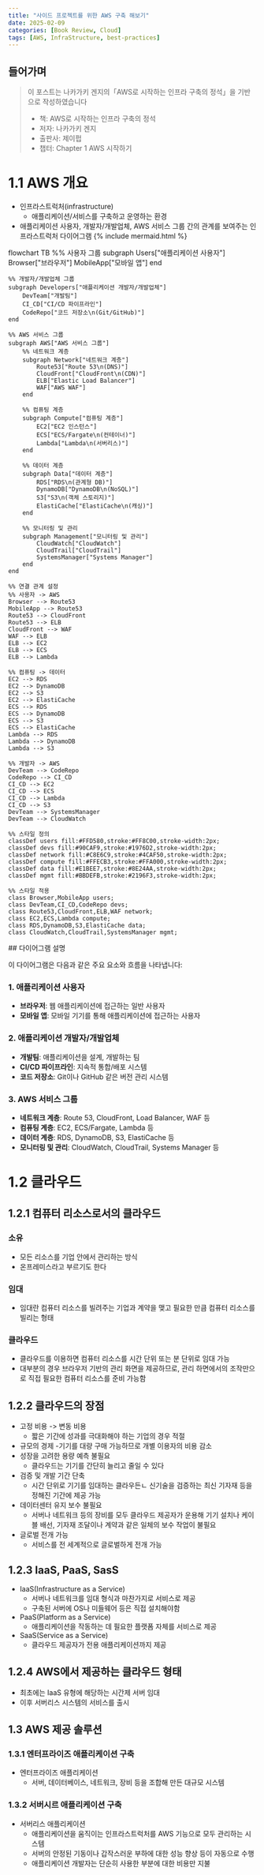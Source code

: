 ```yaml
---
title: "사이드 프로젝트를 위한 AWS 구축 해보기"
date: 2025-02-09
categories: [Book Review, Cloud]
tags: [AWS, InfraStructure, best-practices]
---
```


## 들어가며
> 이 포스트는 나카가키 겐지의「AWS로 시작하는 인프라 구축의 정석」을 기반으로 작성하였습니다
> - 책: AWS로 시작하는 인프라 구축의 정석
> - 저자: 나카가키 겐지
> - 출판사: 제이펍
> - 챕터: Chapter 1 AWS 시작하기

# 1.1 AWS 개요
- 인프라스트럭처(infrastructure)
    - 애플리케이션/서비스를 구축하고 운영하는 환경
- 애플리케이션 사용자, 개발자/개발업체, AWS 서비스 그룹 간의 관계를 보여주는 인프라스트럭처 다이어그램
{% include mermaid.html %}
<div class="mermaid">
flowchart TB
    %% 사용자 그룹
    subgraph Users["애플리케이션 사용자"]
        Browser["브라우저"]
        MobileApp["모바일 앱"]
    end
    
    %% 개발자/개발업체 그룹
    subgraph Developers["애플리케이션 개발자/개발업체"]
        DevTeam["개발팀"]
        CI_CD["CI/CD 파이프라인"]
        CodeRepo["코드 저장소\n(Git/GitHub)"]
    end
    
    %% AWS 서비스 그룹
    subgraph AWS["AWS 서비스 그룹"]
        %% 네트워크 계층
        subgraph Network["네트워크 계층"]
            Route53["Route 53\n(DNS)"]
            CloudFront["CloudFront\n(CDN)"]
            ELB["Elastic Load Balancer"]
            WAF["AWS WAF"]
        end
        
        %% 컴퓨팅 계층
        subgraph Compute["컴퓨팅 계층"]
            EC2["EC2 인스턴스"]
            ECS["ECS/Fargate\n(컨테이너)"]
            Lambda["Lambda\n(서버리스)"]
        end
        
        %% 데이터 계층
        subgraph Data["데이터 계층"]
            RDS["RDS\n(관계형 DB)"]
            DynamoDB["DynamoDB\n(NoSQL)"]
            S3["S3\n(객체 스토리지)"]
            ElastiCache["ElastiCache\n(캐싱)"]
        end
        
        %% 모니터링 및 관리
        subgraph Management["모니터링 및 관리"]
            CloudWatch["CloudWatch"]
            CloudTrail["CloudTrail"]
            SystemsManager["Systems Manager"]
        end
    end
    
    %% 연결 관계 설정
    %% 사용자 -> AWS
    Browser --> Route53
    MobileApp --> Route53
    Route53 --> CloudFront
    Route53 --> ELB
    CloudFront --> WAF
    WAF --> ELB
    ELB --> EC2
    ELB --> ECS
    ELB --> Lambda
    
    %% 컴퓨팅 -> 데이터
    EC2 --> RDS
    EC2 --> DynamoDB
    EC2 --> S3
    EC2 --> ElastiCache
    ECS --> RDS
    ECS --> DynamoDB
    ECS --> S3
    ECS --> ElastiCache
    Lambda --> RDS
    Lambda --> DynamoDB
    Lambda --> S3
    
    %% 개발자 -> AWS
    DevTeam --> CodeRepo
    CodeRepo --> CI_CD
    CI_CD --> EC2
    CI_CD --> ECS
    CI_CD --> Lambda
    CI_CD --> S3
    DevTeam --> SystemsManager
    DevTeam --> CloudWatch
    
    %% 스타일 정의
    classDef users fill:#FFD580,stroke:#FF8C00,stroke-width:2px;
    classDef devs fill:#90CAF9,stroke:#1976D2,stroke-width:2px;
    classDef network fill:#C8E6C9,stroke:#4CAF50,stroke-width:2px;
    classDef compute fill:#FFECB3,stroke:#FFA000,stroke-width:2px;
    classDef data fill:#E1BEE7,stroke:#8E24AA,stroke-width:2px;
    classDef mgmt fill:#BBDEFB,stroke:#2196F3,stroke-width:2px;
    
    %% 스타일 적용
    class Browser,MobileApp users;
    class DevTeam,CI_CD,CodeRepo devs;
    class Route53,CloudFront,ELB,WAF network;
    class EC2,ECS,Lambda compute;
    class RDS,DynamoDB,S3,ElastiCache data;
    class CloudWatch,CloudTrail,SystemsManager mgmt;
</div>
## 다이어그램 설명

이 다이어그램은 다음과 같은 주요 요소와 흐름을 나타냅니다:

### 1. 애플리케이션 사용자
- **브라우저**: 웹 애플리케이션에 접근하는 일반 사용자
- **모바일 앱**: 모바일 기기를 통해 애플리케이션에 접근하는 사용자

### 2. 애플리케이션 개발자/개발업체
- **개발팀**: 애플리케이션을 설계, 개발하는 팀
- **CI/CD 파이프라인**: 지속적 통합/배포 시스템
- **코드 저장소**: Git이나 GitHub 같은 버전 관리 시스템

### 3. AWS 서비스 그룹
- **네트워크 계층**: Route 53, CloudFront, Load Balancer, WAF 등
- **컴퓨팅 계층**: EC2, ECS/Fargate, Lambda 등
- **데이터 계층**: RDS, DynamoDB, S3, ElastiCache 등
- **모니터링 및 관리**: CloudWatch, CloudTrail, Systems Manager 등

# 1.2 클라우드
## 1.2.1 컴퓨터 리소스로서의 클라우드
### 소유
- 모든 리소스를 기업 안에서 관리하는 방식
- 온프레미스라고 부르기도 한다

### 임대
- 임대란 컴퓨터 리소스를 빌려주는 기업과 계약을 맺고 필요한 만큼 컴퓨터 리소스를 빌리는 형태

### 클라우드
- 클라우드를 이용하면 컴퓨터 리소스를 시간 단위 또는 분 단위로 임대 가능
- 대부분의 경우 브라우저 기반의 관리 화면을 제공하므로, 관리 하면에서의 조작만으로 직접 필요한 컴퓨터 리소스를 준비 가능함

## 1.2.2 클라우드의 장점
- 고정 비용 -> 변동 비용
    - 짧은 기간에 성과를 극대화해야 하는 기업의 경우 적절
- 규모의 경제
    -기기를 대량 구매 가능하므로 개별 이용자의 비용 감소
- 성장을 고려한 용량 예측 불필요
    - 클라우드는 기기를 간단히 늘리고 줄일 수 있다
- 검증 및 개발 기간 단축
    - 시간 단위로 기기를 임대하는 클라우든ㄴ 신기술을 검증하는 최신 기자재 등을 정해진 기간에 제공 가능
- 데이터센터 유지 보수 불필요
    - 서버나 네트워크 등의 장비를 모두 클라우드 제공자가 운용해 기기 설치나 케이블 배선, 기자재 조달이나 계약과 같은 일체의 보수 작업이 불필요
- 글로벌 전개 가능
    - 서비스를 전 세계적으로 글로벌하게 전개 가능

## 1.2.3 IaaS, PaaS, SasS
- IaaS(Infrastructure as a Service)
    - 서버나 네트워크를 임대 형식과 마찬가지로 서비스로 제공
    - 구축된 서버에 OS나 미들웨어 등은 직접 설치해야함
- PaaS(Platform as a Service)
    - 애플리케이션을 작동하는 데 필요한 플랫폼 자체를 서비스로 제공
- SaaS(Service as a Service)
    - 클라우드 제공자가 전용 애플리케이션까지 제공

## 1.2.4 AWS에서 제공하는 클라우드 형태
- 최초에는 IaaS 유형에 해당하는 시간제 서버 임대
- 이후 서버리스 시스템의 서비스를 출시

## 1.3 AWS 제공 솔루션
### 1.3.1 엔터프라이즈 애플리케이션 구축
- 엔터프라이즈 애플리케이션
    - 서버, 데이터베이스, 네트워크, 장비 등을 조합해 만든 대규모 시스템

### 1.3.2 서버시르 애플리케이션 구축
- 서버리스 애플리케이션
    - 애플리케이션을 움직이는 인프라스트럭처를 AWS 기능으로 모두 관리하는 시스템
    - 서버의 안정된 기동이나 갑작스러운 부하에 대한 성능 향상 등이 자동으로 수행
    - 애플리케이션 개발자는 단순히 사용한 부분에 대한 비용만 지불